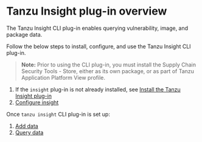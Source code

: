 # Tanzu Insight plug-in overview

The Tanzu Insight CLI plug-in enables querying vulnerability, image, and package data.  

Follow the below steps to install, configure, and use the Tanzu Insight CLI plug-in.

>**Note:** Prior to using the CLI plug-in, you must install the Supply Chain Security Tools - Store, either as its own package, or as part of Tanzu Application Platform View profile.

1. If the `insight` plug-in is not already installed, see [Install the Tanzu Insight plug-in](cli-installation.md)
1. [Configure insight](cli-configuration.hbs.md)

Once `tanzu insight` CLI plug-in is set up:

1. [Add data](add-data.md)
1. [Query data](query-data.md)
